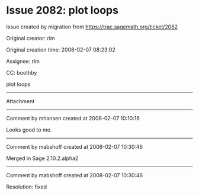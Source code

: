 # Issue 2082: plot loops

Issue created by migration from https://trac.sagemath.org/ticket/2082

Original creator: rlm

Original creation time: 2008-02-07 08:23:02

Assignee: rlm

CC:  boothby

plot loops


---

Attachment


---

Comment by mhansen created at 2008-02-07 10:10:16

Looks good to me.


---

Comment by mabshoff created at 2008-02-07 10:30:46

Merged in Sage 2.10.2.alpha2


---

Comment by mabshoff created at 2008-02-07 10:30:46

Resolution: fixed
